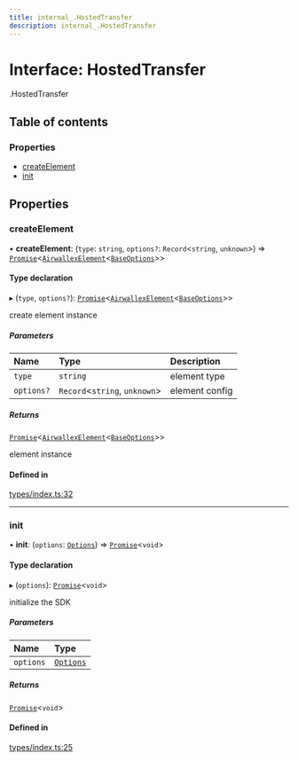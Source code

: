 ```yaml
---
title: internal_.HostedTransfer
description: internal_.HostedTransfer
---
```


# Interface: HostedTransfer

[<internal>](../modules/internal_.md).HostedTransfer

## Table of contents

### Properties

- [createElement](internal_.HostedTransfer.md#createelement)
- [init](internal_.HostedTransfer.md#init)

## Properties

### createElement

• **createElement**: (`type`: `string`, `options?`: `Record`<`string`, `unknown`\>) => [`Promise`]( https://developer.mozilla.org/en-US/docs/Web/JavaScript/Reference/Global_Objects/Promise )<[`AirwallexElement`](internal_.AirwallexElement.md)<[`BaseOptions`](internal_.BaseOptions.md)\>\>

#### Type declaration

▸ (`type`, `options?`): [`Promise`]( https://developer.mozilla.org/en-US/docs/Web/JavaScript/Reference/Global_Objects/Promise )<[`AirwallexElement`](internal_.AirwallexElement.md)<[`BaseOptions`](internal_.BaseOptions.md)\>\>

create element instance

##### Parameters

| Name | Type | Description |
| :------ | :------ | :------ |
| `type` | `string` | element type |
| `options?` | `Record`<`string`, `unknown`\> | element config |

##### Returns

[`Promise`]( https://developer.mozilla.org/en-US/docs/Web/JavaScript/Reference/Global_Objects/Promise )<[`AirwallexElement`](internal_.AirwallexElement.md)<[`BaseOptions`](internal_.BaseOptions.md)\>\>

element instance

#### Defined in

[types/index.ts:32](https://github.com/airwallex/payouts-web-sdk/blob/dd0956d/src/types/index.ts#L32)

___

### init

• **init**: (`options`: [`Options`](internal_.Options.md)) => [`Promise`]( https://developer.mozilla.org/en-US/docs/Web/JavaScript/Reference/Global_Objects/Promise )<`void`\>

#### Type declaration

▸ (`options`): [`Promise`]( https://developer.mozilla.org/en-US/docs/Web/JavaScript/Reference/Global_Objects/Promise )<`void`\>

initialize the SDK

##### Parameters

| Name | Type |
| :------ | :------ |
| `options` | [`Options`](internal_.Options.md) |

##### Returns

[`Promise`]( https://developer.mozilla.org/en-US/docs/Web/JavaScript/Reference/Global_Objects/Promise )<`void`\>

#### Defined in

[types/index.ts:25](https://github.com/airwallex/payouts-web-sdk/blob/dd0956d/src/types/index.ts#L25)
